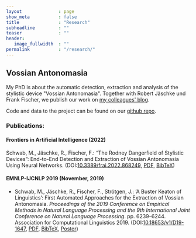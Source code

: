 ```yaml
---
layout              : page
show_meta           : false
title               : "Research"
subheadline         : ""
teaser              : ""
header:
   image_fullwidth  : ""
permalink           : "/research/"
---
```


## Vossian Antonomasia

My PhD is about the automatic detection, extraction and analysis of the stylistic device "Vossian Antonomasia". Together with Robert Jäschke und Frank Fischer, we publish our work on <a href="https://vossanto.weltliteratur.net/">my colleagues' blog</a>.

Code and data to the project can be found on our [github repo](https://github.com/weltliteratur/vossanto).


### Publications:


#### Frontiers in Artificial Intelligence (2022)

Schwab, M., Jäschke, R., Fischer, F.: “The Rodney Dangerfield of Stylistic Devices”: End-to-End Detection and Extraction of Vossian Antonomasia Using Neural Networks. (DOI:<a href="https://doi.org/10.3389/frai.2022.868249">10.3389/frai.2022.868249</a>, <a href="https://www.frontiersin.org/articles/10.3389/frai.2022.868249/abstract">PDF</a>, <a href="https://www.bibsonomy.org/bib/publication/2ec528a4b293f3ddc9582fcdeed6c6f9/jaeschke">BibTeX</a>)


#### EMNLP-IJCNLP 2019 (November, 2019)
- Schwab, M., Jäschke, R., Fischer, F., Strötgen, J.: ‘A Buster Keaton of Linguistics’: First Automated Approaches for the Extraction of Vossian Antonomasia. <em>Proceedings of the 2019 Conference on Empirical Methods in Natural Language Processing and the 9th International Joint Conference on Natural Language Processing</em>. pp. 6239–6244. Association for Computational Linguistics 2019. (DOI:<a href="https://doi.org/10.18653/v1/D19-1647">10.18653/v1/D19-1647</a>, <a href="https://www.aclweb.org/anthology/D19-1647.pdf">PDF</a>, <a href="https://www.bibsonomy.org/bib/bibtex/25d30fd8911ded13edd4c0f07bd73e624/jaeschke">BibTeX</a>, <a href="https://doi.org/10.6084/m9.figshare.10069886">Poster</a>)